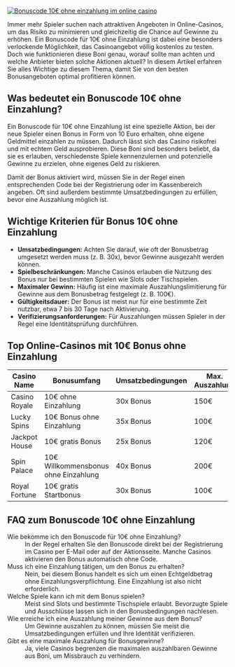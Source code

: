 [![Bonuscode 10€ ohne einzahlung im online casino](https://123-caf.pages.dev/gitsignup.png)](https://vrmoo.ru/Bt82HjjY)

<p>Immer mehr Spieler suchen nach attraktiven Angeboten in Online-Casinos, um das Risiko zu minimieren und gleichzeitig die Chance auf Gewinne zu erhöhen. Ein Bonuscode für 10€ ohne Einzahlung ist dabei eine besonders verlockende Möglichkeit, das Casinoangebot völlig kostenlos zu testen. Doch wie funktionieren diese Boni genau, worauf sollte man achten und welche Anbieter bieten solche Aktionen aktuell? In diesem Artikel erfahren Sie alles Wichtige zu diesem Thema, damit Sie von den besten Bonusangeboten optimal profitieren können.</p>  <h2>Was bedeutet ein Bonuscode 10€ ohne Einzahlung?</h2> <p>Ein Bonuscode für 10€ ohne Einzahlung ist eine spezielle Aktion, bei der neue Spieler einen Bonus in Form von 10 Euro erhalten, ohne eigene Geldmittel einzahlen zu müssen. Dadurch lässt sich das Casino risikofrei und mit echtem Geld ausprobieren. Diese Boni sind besonders beliebt, da sie es erlauben, verschiedenste Spiele kennenzulernen und potenzielle Gewinne zu erzielen, ohne eigenes Geld zu riskieren.     </p> <p>Damit der Bonus aktiviert wird, müssen Sie in der Regel einen entsprechenden Code bei der Registrierung oder im Kassenbereich angeben. Oft sind außerdem bestimmte Umsatzbedingungen zu erfüllen, bevor eine Auszahlung möglich ist.</p>  <h2>Wichtige Kriterien für Bonus 10€ ohne Einzahlung</h2> <ul> <li><strong>Umsatzbedingungen:</strong> Achten Sie darauf, wie oft der Bonusbetrag umgesetzt werden muss (z. B. 30x), bevor Gewinne ausgezahlt werden können.</li> <li><strong>Spielbeschränkungen:</strong> Manche Casinos erlauben die Nutzung des Bonus nur bei bestimmten Spielen wie Slots oder Tischspielen.</li> <li><strong>Maximaler Gewinn:</strong> Häufig ist eine maximale Auszahlungslimitierung für Gewinne aus dem Bonusbetrag festgelegt (z. B. 100€).</li> <li><strong>Gültigkeitsdauer:</strong> Der Bonus ist meist nur für eine bestimmte Zeit nutzbar, etwa 7 bis 30 Tage nach Aktivierung.</li> <li><strong>Verifizierungsanforderungen:</strong> Für Auszahlungen müssen Spieler in der Regel eine Identitätsprüfung durchführen.</li> </ul>  <h2>Top Online-Casinos mit 10€ Bonus ohne Einzahlung</h2> <table> <thead> <tr> <th>Casino Name</th> <th>Bonusumfang</th> <th>Umsatzbedingungen</th> <th>Max. Auszahlung</th> <th>Gültigkeit</th> </tr> </thead> <tbody> <tr> <td>Casino Royale</td> <td>10€ ohne Einzahlung</td> <td>30x Bonus</td> <td>150€</td> <td>14 Tage</td> </tr> <tr> <td>Lucky Spins</td> <td>10€ Bonus ohne Einzahlung</td> <td>35x Bonus</td> <td>100€</td> <td>7 Tage</td> </tr> <tr> <td>Jackpot House</td> <td>10€ gratis Bonus</td> <td>25x Bonus</td> <td>120€</td> <td>30 Tage</td> </tr> <tr> <td>Spin Palace</td> <td>10€ Willkommensbonus ohne Einzahlung</td> <td>40x Bonus</td> <td>200€</td> <td>10 Tage</td> </tr> <tr> <td>Royal Fortune</td> <td>10€ gratis Startbonus</td> <td>30x Bonus</td> <td>100€</td> <td>14 Tage</td> </tr> </tbody> </table>  <h2>FAQ zum Bonuscode 10€ ohne Einzahlung</h2> <dl> <dt>Wie bekomme ich den Bonuscode für 10€ ohne Einzahlung?</dt> <dd>In der Regel erhalten Sie den Bonuscode direkt bei der Registrierung im Casino per E-Mail oder auf der Aktionsseite. Manche Casinos aktivieren den Bonus automatisch ohne Code.</dd>  <dt>Muss ich eine Einzahlung tätigen, um den Bonus zu erhalten?</dt> <dd>Nein, bei diesem Bonus handelt es sich um einen Echtgeldbetrag ohne Einzahlungsverpflichtung. Eine Einzahlung ist also nicht erforderlich.</dd>  <dt>Welche Spiele kann ich mit dem Bonus spielen?</dt> <dd>Meist sind Slots und bestimmte Tischspiele erlaubt. Bevorzugte Spiele und Ausschlüsse lassen sich in den Bonusbedingungen nachlesen.</dd>  <dt>Wie erreiche ich eine Auszahlung meiner Gewinne aus dem Bonus?</dt> <dd>Um Gewinne auszahlen zu können, müssen Sie meist die Umsatzbedingungen erfüllen und Ihre Identität verifizieren.</dd>  <dt>Gibt es eine maximale Auszahlung für Bonusgewinne?</dt> <dd>Ja, viele Casinos begrenzen die maximalen auszahlbaren Gewinne aus Boni, um Missbrauch zu verhindern.</dd> </dl>